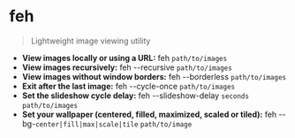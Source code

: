 # feh
> Lightweight image viewing utility
- **View images locally or using a URL:**
feh `path/to/images`
- **View images recursively:**
feh --recursive `path/to/images`
- **View images without window borders:**
feh --borderless `path/to/images`
- **Exit after the last image:**
feh --cycle-once `path/to/images`
- **Set the slideshow cycle delay:**
feh --slideshow-delay `seconds` `path/to/images`
- **Set your wallpaper (centered, filled, maximized, scaled or tiled):**
feh --bg-`center|fill|max|scale|tile` `path/to/image`
